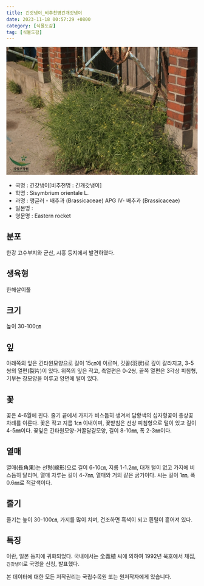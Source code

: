 ```yaml
---
title: 긴갓냉이_비추천명긴개갓냉이
date: 2023-11-18 00:57:29 +0800
category: [식물도감]
tag: [식물도감]
---
```




![긴갓냉이[비추천명 : 긴개갓냉이]](/assets/img/fileUpload/plants/basic/Cruciferae/Sisymbrium/1854/1854_1_th2.jpg)
- 국명 : 긴갓냉이[비추천명 : 긴개갓냉이]
- 학명 : Sisymbrium orientale L.
- 과명 : 앵글러 - 배추과 (Brassicaceae) APG Ⅳ- 배추과 (Brassicaceae)
- 일본명 : 
- 영문명 : Eastern rocket


## 분포
한강 고수부지와 군산, 시흥 등지에서 발견하였다.
## 생육형
한해살이풀
## 크기
높이 30-100㎝
## 잎
아래쪽의 잎은 긴타원모양으로 길이 15㎝에 이르며, 깃꼴(羽狀)로 깊이 갈라지고, 3-5쌍의 열편(裂片)이 있다. 위쪽의 잎은 작고, 측열편은 0-2쌍, 끝쪽 열편은 3각상 피침형, 기부는 창모양을 이루고 양면에 털이 있다.
## 꽃
꽃은 4-6월에 핀다. 줄기 끝에서 가지가 비스듬히 생겨서 담황색의 십자형꽃이 총상꽃차례를 이룬다. 꽃은 작고 지름 1㎝ 이내이며, 꽃받침은 선상 피침형으로 털이 있고 길이 4-5㎜이다. 꽃잎은 긴타원모양-거꿀달걀모양, 길이 8-10㎜, 폭 2-3㎜이다.
## 열매
열매(長角果)는 선형(線形)으로 길이 6-10㎝, 지름 1-1.2㎜, 대개 털이 없고 가지에 비스듬히 달리며, 열매 자루는 길이 4-7㎜, 열매와 거의 같은 굵기이다. 씨는 길이 1㎜, 폭 0.6㎜로 적갈색이다.
## 줄기
줄기는 높이 30-100㎝, 가지를 많이 치며, 건조하면 흑색이 되고 흰털이 흩어져 있다.
## 특징
이란, 일본 등지에 귀화되었다. 국내에서는 全義植 씨에 의하여 1992년 묵호에서 채집, `긴갓냉이`로 국명을 신칭, 발표했다.






본 데이터에 대한 모든 저작권리는 국립수목원 또는 원저작자에게 있습니다.
